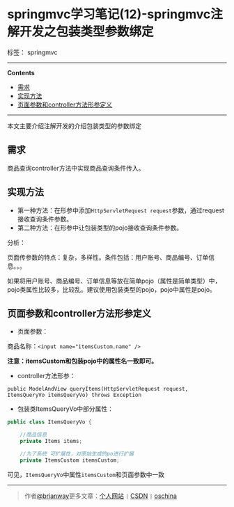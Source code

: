 ﻿# springmvc学习笔记(12)-springmvc注解开发之包装类型参数绑定

标签： springmvc

---

**Contents**

  - [需求](#需求)
  - [实现方法](#实现方法)
  - [页面参数和controller方法形参定义](#页面参数和controller方法形参定义)



---

本文主要介绍注解开发的介绍包装类型的参数绑定


## 需求

商品查询controller方法中实现商品查询条件传入。

## 实现方法

- 第一种方法：在形参中添加`HttpServletRequest request`参数，通过request接收查询条件参数。
- 第二种方法：在形参中让包装类型的pojo接收查询条件参数。

分析：

页面传参数的特点：复杂，多样性。条件包括：用户账号、商品编号、订单信息。。。

如果将用户账号、商品编号、订单信息等放在简单pojo（属性是简单类型）中，pojo类属性比较多，比较乱。建议使用包装类型的pojo，pojo中属性是pojo。

## 页面参数和controller方法形参定义

- 页面参数：

商品名称：`<input name="itemsCustom.name" />`

**注意：itemsCustom和包装pojo中的属性名一致即可。**


- controller方法形参：

`public ModelAndView queryItems(HttpServletRequest request, ItemsQueryVo itemsQueryVo) throws Exception`

- 包装类ItemsQueryVo中部分属性：

```java
public class ItemsQueryVo {

    //商品信息
    private Items items;

    //为了系统 可扩展性，对原始生成的po进行扩展
    private ItemsCustom itemsCustom;
```

可见，`ItemsQueryVo`中属性`itemsCustom`和页面参数中一致



----

> 作者[@brianway](http://brianway.github.io/)更多文章：[个人网站](http://brianway.github.io/) `|` [CSDN](http://blog.csdn.net/h3243212/) `|` [oschina](http://my.oschina.net/brianway)




